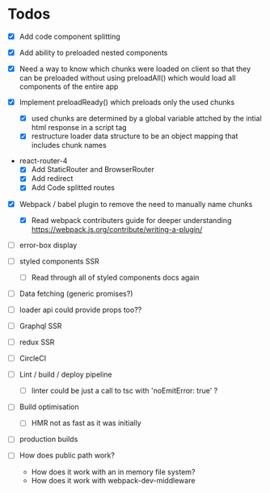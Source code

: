 # Todos

- [x] Add code component splitting
- [x] Add ability to preloaded nested components
- [x] Need a way to know which chunks were loaded on client so that they can be preloaded without using preloadAll() which would load all components of the entire app

- [x] Implement preloadReady() which preloads only the used chunks
  - [x] used chunks are determined by a global variable attched by the intial html response in a script tag
  - [x] restructure loader data structure to be an object mapping that includes chunk names

- react-router-4
  - [x] Add StaticRouter and BrowserRouter
  - [x] Add redirect
  - [x] Add Code splitted routes

- [x] Webpack / babel plugin to remove the need to manually name chunks
  - [x] Read webpack contributers guide for deeper understanding https://webpack.js.org/contribute/writing-a-plugin/

- [ ] error-box display


- [ ] styled components SSR
  - [ ] Read through all of styled components docs again

- [ ] Data fetching (generic promises?)

- [ ] loader api could provide props too??

- [ ] Graphql SSR

- [ ] redux SSR

- [ ] CircleCI

- [ ] Lint / build / deploy pipeline
  - [ ] linter could be just a call to tsc with 'noEmitError: true' ?

- [ ] Build optimisation
  - [ ] HMR not as fast as it was initially

- [ ] production builds


- [ ] How does public path work?
  - How does it work with an in memory file system?
  - How does it work with webpack-dev-middleware

